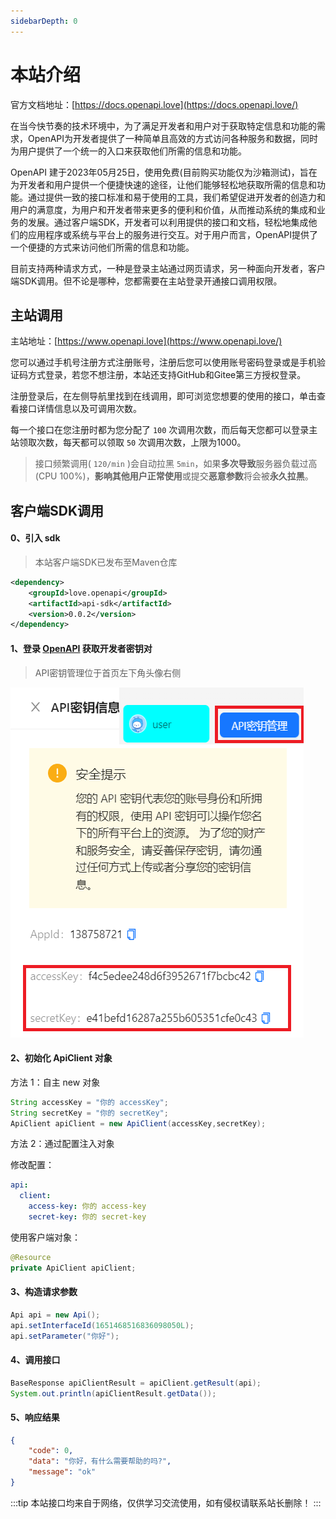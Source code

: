 ```yaml
---
sidebarDepth: 0
---
```


# 本站介绍

官方文档地址：[https://docs.openapi.love](https://docs.openapi.love/)

在当今快节奏的技术环境中，为了满足开发者和用户对于获取特定信息和功能的需求，OpenAPI为开发者提供了一种简单且高效的方式访问各种服务和数据，同时为用户提供了一个统一的入口来获取他们所需的信息和功能。

OpenAPI 建于2023年05月25日，使用免费(目前购买功能仅为沙箱测试)，旨在为开发者和用户提供一个便捷快速的途径，让他们能够轻松地获取所需的信息和功能。通过提供一致的接口标准和易于使用的工具，我们希望促进开发者的创造力和用户的满意度，为用户和开发者带来更多的便利和价值，从而推动系统的集成和业务的发展。通过客户端SDK，开发者可以利用提供的接口和文档，轻松地集成他们的应用程序或系统与平台上的服务进行交互。对于用户而言，OpenAPI提供了一个便捷的方式来访问他们所需的信息和功能。

目前支持两种请求方式，一种是登录主站通过网页请求，另一种面向开发者，客户端SDK调用。但不论是哪种，您都需要在主站登录开通接口调用权限。

## 主站调用

主站地址：[https://www.openapi.love](https://www.openapi.love/)

您可以通过手机号注册方式注册账号，注册后您可以使用账号密码登录或是手机验证码方式登录，若您不想注册，本站还支持GitHub和Gitee第三方授权登录。

注册登录后，在左侧导航里找到在线调用，即可浏览您想要的使用的接口，单击查看接口详情信息以及可调用次数。

每一个接口在您注册时都为您分配了 `100` 次调用次数，而后每天您都可以登录主站领取次数，每天都可以领取 `50` 次调用次数，上限为1000。

> 接口频繁调用( `120/min` )会自动拉黑 `5min`，如果**多次导致**服务器负载过高(CPU 100%)，**影响其他用户正常使用**或提交**恶意参数**将会被**永久拉黑**。

## 客户端SDK调用

#### 0、引入 sdk

> 本站客户端SDK已发布至Maven仓库

```xml
<dependency>
    <groupId>love.openapi</groupId>
    <artifactId>api-sdk</artifactId>
    <version>0.0.2</version>
</dependency>
```

#### 1、登录 [OpenAPI](https://www.openapi.love) 获取开发者密钥对

> API密钥管理位于首页左下角头像右侧

![dsBuffer](./README/dsBuffer.png)

#### 2、初始化 ApiClient 对象

方法 1：自主 new 对象

```java
String accessKey = "你的 accessKey";
String secretKey = "你的 secretKey";
ApiClient apiClient = new ApiClient(accessKey,secretKey);
```

方法 2：通过配置注入对象

修改配置：

```yaml
api:
  client:
    access-key: 你的 access-key
    secret-key: 你的 secret-key
```

使用客户端对象：

```java
@Resource
private ApiClient apiClient;
```

#### 3、构造请求参数

```java
Api api = new Api();
api.setInterfaceId(1651468516836098050L);
api.setParameter("你好");
```

#### 4、调用接口

```java
BaseResponse apiClientResult = apiClient.getResult(api);
System.out.println(apiClientResult.getData());
```

#### 5、响应结果

```json
{
	"code": 0,
    "data": "你好，有什么需要帮助的吗?",
    "message": "ok"
}
```



:::tip
本站接口均来自于网络，仅供学习交流使用，如有侵权请联系站长删除！
:::